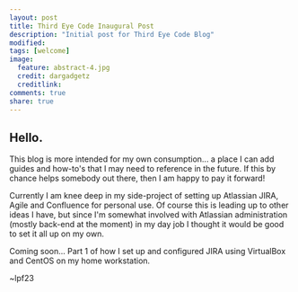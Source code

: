 ```yaml
---
layout: post
title: Third Eye Code Inaugural Post
description: "Initial post for Third Eye Code Blog"
modified:
tags: [welcome]
image:
  feature: abstract-4.jpg
  credit: dargadgetz
  creditlink:
comments: true
share: true
---
```


## Hello.

This blog is more intended for my own consumption... a place I can add guides and how-to's that I may need to reference in the future.  If this by chance helps somebody out there, then I am happy to pay it forward!

Currently I am knee deep in my side-project of setting up Atlassian JIRA, Agile and Confluence for personal use.  Of course this is leading up to other ideas I have, but since I'm somewhat involved with Atlassian administration (mostly back-end at the moment) in my day job I thought it would be good to set it all up on my own. 

Coming soon... Part 1 of how I set up and configured JIRA using VirtualBox and CentOS on my home workstation.

~lpf23